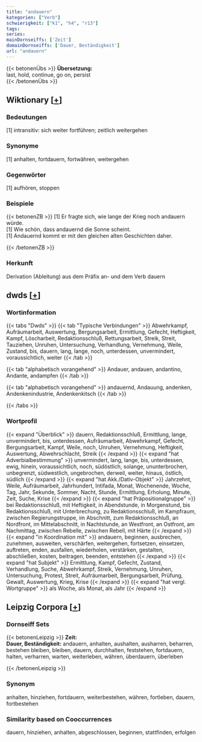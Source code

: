 ```yaml
---
title: "andauern"
kategorien: ["Verb"]
schwierigkeit: ["k1", "h4", "r13"]
tags:
series:
mainDornseiffs: ['Zeit']
domainDornseiffs: ['Dauer, Beständigkeit']
url: "andauern"
---
```


{{< betonenÜbs >}}
**Übersetzung:**  
last, hold, continue, go on, persist  
{{< /betonenÜbs >}}

## Wiktionary [[+](https://de.wiktionary.org/wiki/andauern)]

### Bedeutungen
[1] intransitiv: sich weiter fortführen; zeitlich weitergehen  

### Synonyme
[1] anhalten, fortdauern, fortwähren, weitergehen  

### Gegenwörter
[1] aufhören, stoppen  

### Beispiele
{{< betonenZB >}}
[1] Er fragte sich, wie lange der Krieg noch andauern würde.  
[1] Wie schön, dass andauernd die Sonne scheint.  
[1] Andauernd kommt er mit den gleichen alten Geschichten daher.  

{{< /betonenZB >}}
### Herkunft
Derivation (Ableitung) aus dem Präfix an- und dem Verb dauern  



## dwds [[+](https://www.dwds.de/wb/andauern)]

### Wortinformation
{{< tabs "Dwds" >}}
{{< tab "Typische Verbindungen" >}}
Abwehrkampf, Aufräumarbeit, Auswertung, Bergungsarbeit, Ermittlung, Gefecht, Heftigkeit, Kampf, Löscharbeit, Redaktionsschluß, Rettungsarbeit, Streik, Streit, Tauziehen, Unruhen, Untersuchung, Verhandlung, Vernehmung, Weile, Zustand, bis, dauern, lang, lange, noch, unterdessen, unvermindert, voraussichtlich, weiter
{{< /tab >}}

{{< tab "alphabetisch vorangehend" >}}
Andauer, andauen, andantino, Andante, andampfen
{{< /tab >}}

{{< tab "alphabetisch vorangehend" >}}
andauernd, Andauung, andenken, Andenkenindustrie, Andenkenkitsch
{{< /tab >}}

{{< /tabs >}}

### Wortprofil
{{< expand "Überblick" >}} dauern, Redaktionsschluß, Ermittlung, lange, unvermindert, bis, unterdessen, Aufräumarbeit, Abwehrkampf, Gefecht, Bergungsarbeit, Kampf, Weile, noch, Unruhen, Vernehmung, Heftigkeit, Auswertung, Abwehrschlacht, Streik {{< /expand >}}
{{< expand "hat Adverbialbestimmung" >}} unvermindert, lang, lange, bis, unterdessen, ewig, hinein, voraussichtlich, noch, südöstlich, solange, ununterbrochen, unbegrenzt, südwestlich, ungebrochen, derweil, weiter, hinaus, östlich, südlich {{< /expand >}}
{{< expand "hat Akk./Dativ-Objekt" >}} Jahrzehnt, Weile, Aufräumarbeit, Jahrhundert, Intifada, Monat, Wochenende, Woche, Tag, Jahr, Sekunde, Sommer, Nacht, Stunde, Ermittlung, Erholung, Minute, Zeit, Suche, Krise {{< /expand >}}
{{< expand "hat Präpositionalgruppe" >}} bei Redaktionsschluß, mit Heftigkeit, in Abendstunde, in Morgenstund, bis Redaktionsschluß, mit Unterbrechung, zu Redaktionsschluß, im Kampfraum, zwischen Regierungstruppe, im Abschnitt, zum Redaktionsschluß, an Nordfront, im Mittelabschnitt, in Nachtstunde, an Westfront, an Ostfront, am Nachmittag, zwischen Rebelle, zwischen Rebell, mit Härte {{< /expand >}}
{{< expand "in Koordination mit" >}} andauern, beginnen, ausbrechen, zunehmen, ausweiten, verschärfen, weitergehen, fortsetzen, einsetzen, auftreten, enden, ausfallen, wiederholen, verstärken, gestalten, abschließen, kosten, beitragen, beenden, entstehen {{< /expand >}}
{{< expand "hat Subjekt" >}} Ermittlung, Kampf, Gefecht, Zustand, Verhandlung, Suche, Abwehrkampf, Streik, Vernehmung, Unruhen, Untersuchung, Protest, Streit, Aufräumarbeit, Bergungsarbeit, Prüfung, Gewalt, Auswertung, Krieg, Krise {{< /expand >}}
{{< expand "hat vergl. Wortgruppe" >}} als Woche, als Monat, als Jahr {{< /expand >}}

## Leipzig Corpora [[+](https://corpora.uni-leipzig.de/en/res?word=andauern&corpusId=deu_newscrawl-public_2018)]

### Dornseiff Sets
{{< betonenLeipzig >}}
**Zeit:**  
**Dauer, Beständigkeit:** andauern, anhalten, aushalten, ausharren, beharren, bestehen bleiben, bleiben, dauern, durchhalten, feststehen, fortdauern, halten, verharren, warten, weiterleben, währen, überdauern, überleben  

{{< /betonenLeipzig >}}

### Synonym
anhalten, hinziehen, fortdauern, weiterbestehen, währen, fortleben, dauern, fortbestehen


### Similarity based on Cooccurrences
dauern, hinziehen, anhalten, abgeschlossen, beginnen, stattfinden, erfolgen

